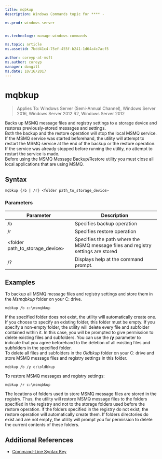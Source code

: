 ```yaml
---
title: mqbkup
description: Windows Commands topic for **** - 

ms.prod: windows-server


ms.technology: manage-windows-commands

ms.topic: article
ms.assetid: 7bdd41c4-75ef-455f-b241-1d64a4c7acf5

author: coreyp-at-msft
ms.author: coreyp
manager: dongill
ms.date: 10/16/2017
---
```

# mqbkup

>Applies To: Windows Server (Semi-Annual Channel), Windows Server 2016, Windows Server 2012 R2, Windows Server 2012

Backs up MSMQ message files and registry settings to a storage device and restores previously-stored messages and settings.   
Both the backup and the restore operation will stop the local MSMQ service. If the MSMQ service was started beforehand, the utility will attempt to restart the MSMQ service at the end of the backup or the restore operation. If the service was already stopped before running the utility, no attempt to restart the service is made.  
Before using the MSMQ Message Backup/Restore utility you must close all local applications that are using MSMQ.  
## Syntax  
```  
mqbkup {/b | /r} <folder path_to_storage_device>  
```  
### Parameters  
|Parameter|Description|  
|-------|--------|  
|/b|Specifies backup operation|  
|/r|Specifies restore operation|  
|<folder path_to_storage\_device>|Specifies the path where the MSMQ message files and registry settings are stored|  
|/?|Displays help at the command prompt.|  
## <a name=BKMK_Examples></a>Examples  
To backup all MSMQ message files and registry settings and store them in the *Msmqbkup* folder on your C: drive.  
```  
mqbkup /b c:\msmqbkup  
```  
if the specified folder does not exist, the utility will automatically create one. If you choose to specify an existing folder, this folder must be empty. If you specify a non-empty folder, the utility will delete every file and subfolder contained within it. In this case, you will be prompted to give permission to delete existing files and subfolders. You can use the **/y** parameter to indicate that you agree beforehand to the deletion of all existing files and subfolders in the specified folder.  
To delete all files and subfolders in the *Oldbkup* folder on your C: drive and store MSMQ message files and registry settings in this folder.  
```  
mqbkup /b /y c:\oldbkup  
```  
To restore MSMQ messages and registry settings:  
```  
mqbkup /r c:\msmqbkup  
```  
The locations of folders used to store MSMQ message files are stored in the registry. Thus, the utility will restore MSMQ message files to the folders specified in the registry and not to the storage folders used before the restore operation. If the folders specified in the registry do not exist, the restore operation will automatically create them. If folders directories do exist and are not empty, the utility will prompt you for permission to delete the current contents of these folders.  
## Additional References  
-   [Command-Line Syntax Key](command-line-syntax-key.md)  
